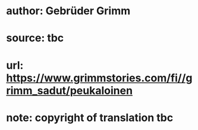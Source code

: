 # author: Gebrüder Grimm
# source: tbc
# url: https://www.grimmstories.com/fi//grimm_sadut/peukaloinen
# note: copyright of translation tbc


